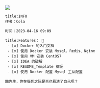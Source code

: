 
![](https://cola-picgo-1311841992.cos.ap-beijing.myqcloud.com/20230416090927.png)


```ad-tip
title:INFO
作者：Cola

时间：2023-04-16 09:09 
```

```ad-todo
title:Features： 🐔
 - [x] Docker 的入门文档
 - [x] 使用 Docker 安装 Mysql、Redis、Nginx
 - [x] 使用 VM 安装 CentOS7
 - [x] IDEA 的破解
 - [x] README_Template 模板 
 - [x] 使用 Docker 配置 Mysql 主从配置 
```



```ad-note
鼬先生，你在临死之际是否也看清了自己呢？
```

